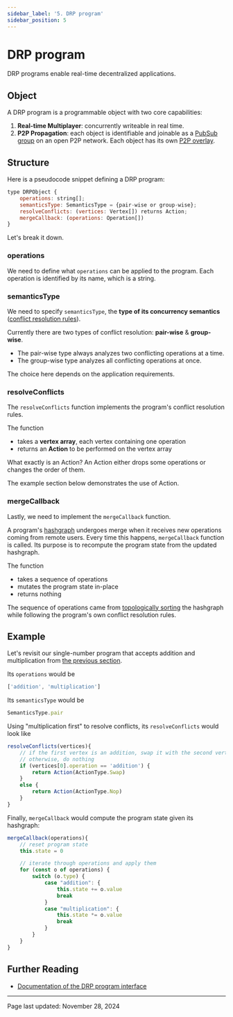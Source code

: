 ```yaml
---
sidebar_label: '5. DRP program'
sidebar_position: 5
---
```


# DRP program

DRP programs enable real-time decentralized applications.

## Object

A DRP program is a programmable object with two core capabilities:

1. **Real-time Multiplayer**: concurrently writeable in real time.
2. **P2P Propagation**: each object is identifiable and joinable as a [PubSub group](https://docs.libp2p.io/concepts/pubsub/overview/) on an open P2P network. Each object has its own [P2P overlay](https://docs.libp2p.io/concepts/appendix/glossary/#overlay).

## Structure

Here is a pseudocode snippet defining a DRP program:

```Javascript
type DRPObject {
    operations: string[];
    semanticsType: SemanticsType = {pair-wise or group-wise};
    resolveConflicts: (vertices: Vertex[]) returns Action;
    mergeCallback: (operations: Operation[])
}
```
Let's break it down.

### operations

We need to define what `operations` can be applied to the program. Each operation is identified by its name, which is a string.

### semanticsType

We need to specify `semanticsType`, the **type of its concurrency semantics** ([conflict resolution rules](./conflict.md)).

Currently there are two types of conflict resolution: **pair-wise** & **group-wise**.

- The pair-wise type always analyzes two conflicting operations at a time.
- The group-wise type analyzes all conflicting operations at once.

The choice here depends on the application requirements.

### resolveConflicts

The `resolveConflicts` function implements the program's conflict resolution rules.

The function
- takes a **vertex array**, each vertex containing one operation
- returns an **Action** to be performed on the vertex array

What exactly is an Action? An Action either drops some operations or changes the order of them.

The example section below demonstrates the use of Action.

### mergeCallback

Lastly, we need to implement the `mergeCallback` function.

A program's [hashgraph](./hashgraph.md) undergoes merge when it receives new operations coming from remote users. Every time this happens, `mergeCallback` function is called. Its purpose is to recompute the program state from the updated hashgraph.

The function
- takes a sequence of operations
- mutates the program state in-place
- returns nothing

The sequence of operations came from [topologically sorting](https://en.wikipedia.org/wiki/Topological_sorting) the hashgraph while following the program's own conflict resolution rules.

## Example

Let's revisit our single-number program that accepts addition and multiplication from [the previous section](./conflict.md).

Its `operations` would be

```Javascript
['addition', 'multiplication']
```

Its `semanticsType` would be

```Javascript
SemanticsType.pair
```

Using "multiplication first" to resolve conflicts, its `resolveConflicts` would look like

```Javascript
resolveConflicts(vertices){
    // if the first vertex is an addition, swap it with the second vertex
    // otherwise, do nothing
    if (vertices[0].operation == 'addition') {
        return Action(ActionType.Swap)
    }
    else {
        return Action(ActionType.Nop)
    }
}
```

Finally, `mergeCallback` would compute the program state given its hashgraph:

```Javascript
mergeCallback(operations){
    // reset program state
    this.state = 0

    // iterate through operations and apply them
    for (const o of operations) {
        switch (o.type) {
            case "addition": {
                this.state += o.value
                break
            }
            case "multiplication": {
                this.state *= o.value
                break
            }
        }
    }
}
```

## Further Reading
- [Documentation of the DRP program interface](https://topology-foundation.github.io/ts-topology/interfaces/_topology_foundation_object.CRO.html)

---

Page last updated: November 28, 2024